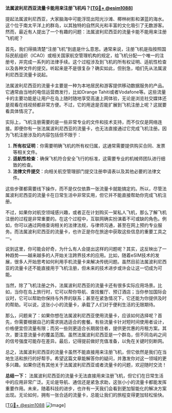 **法属波利尼西亚流量卡能用来注册飞机吗？[[TG💪+ @esim1088](https://t.me/s/esim1088)]**

提起法属波利尼西亚，大家脑海中可能浮现出阳光沙滩、椰林树影和湛蓝的海水。这个位于南太平洋上的群岛，以其独特的自然风光和丰富的文化吸引了无数游客。然而，最近有人提出了一个有趣的问题：法属波利尼西亚的流量卡能不能用来注册飞机呢？

首先，我们得搞清楚“注册飞机”到底是什么意思。通常来说，注册飞机是指按照国际民航组织（ICAO）或相关国家航空管理机构的规定，给飞机分配一个唯一的注册号，并完成一系列的法律手续。这个过程涉及到飞机的所有权证明、适航性检查以及各种文件的提交。听起来是不是很复杂？确实如此，但别急，咱们先从法属波利尼西亚流量卡说起。

法属波利尼西亚的流量卡主要是一种为本地居民和游客提供移动数据服务的产品。它通常由当地的电信运营商发行，比如Orange Tahiti或者Vodafone等。这些流量卡的主要功能是让用户在岛上随时随地享受高速上网体验，无论是浏览社交媒体还是观看在线视频都非常方便。不过，它的用途是否能扩展到飞机注册上呢？这就要看具体情况了。

实际上，飞机注册需要的是一些非常专业的文件和技术支持，而不仅仅是网络连接。即便你有一张法属波利尼西亚的流量卡，也无法直接通过它完成飞机注册。因为飞机注册涉及的内容包括但不限于：

1. **所有权证明**：你需要明确飞机的所有权归属，这通常需要提供购买合同、发票等相关文件。
2. **适航性检查**：确保飞机符合安全飞行的标准，这需要专业的机械师团队进行细致的检查。
3. **法律文件提交**：向相关航空管理部门提交注册申请表以及其他必要的法律文件。

这些步骤都需要线下操作，而不是仅仅依靠一张流量卡就能搞定的。所以，尽管法属波利尼西亚的流量卡在日常生活中非常实用，但它并不能直接帮助你完成飞机注册。

不过，如果你对航空领域感兴趣，或者正在计划购买一架私人飞机，那么了解飞机注册的过程是非常重要的。在这个过程中，互联网确实扮演着不可或缺的角色。例如，你可以通过网络查询相关的法律法规，与律师沟通，甚至在网上预约专业服务。而法属波利尼西亚的流量卡，也许正是你在旅途中获取这些信息的重要工具之一。

说到这里，你可能会好奇，为什么有人会提出这样的问题呢？其实，这反映出了一种趋势——越来越多的人开始关注跨界技术的应用。比如，随着eSIM技术的发展，很多人开始思考如何利用手机流量卡来解决传统问题。虽然目前法属波利尼西亚的流量卡还不能直接用于飞机注册，但未来的技术进步或许会让这一切成为可能。

当然，除了飞机注册之外，法属波利尼西亚的流量卡还有很多实际应用场景。比如，当你在岛上旅行时，它可以帮你导航、查找餐厅、预订酒店；当你参加国际会议时，它可以帮助你保持与外界的联系；甚至在紧急情况下，它还能为你提供及时的帮助。可以说，这张小小的流量卡，承载了人们对于便利生活的无限期待。

那么，问题来了：如果你想在法属波利尼西亚使用流量卡，应该如何选择呢？首先，你需要根据自己的需求挑选适合的套餐。有些流量卡针对短时间使用者设计，价格便宜但流量有限；而另一些则更适合长期居住者，提供更优惠的月租方案。其次，要注意流量卡的覆盖范围。虽然法属波利尼西亚是一个群岛，但不同岛屿之间的信号强度可能存在差异。最后，记得提前做好充值准备，以免在关键时刻断网。

总之，法属波利尼西亚的流量卡虽然不能直接用来注册飞机，但它依然是我们在当地生活和旅行的好帮手。希望这篇文章能解答你的疑问，并激发你对这一领域的更多兴趣。如果你还有其他关于法属波利尼西亚或者流量卡的问题，欢迎随时交流！

**总结一下：** 法属波利尼西亚的流量卡无法直接用来注册飞机，但它们在日常生活中的应用非常广泛。无论是导航、通信还是紧急求助，这张小小的流量卡都能发挥重要作用。未来，随着科技的进步，也许有一天我们会看到更加智能化的解决方案出现。无论如何，拥有一张合适的流量卡，总能让我们的旅程变得更加轻松愉快。

[[TG💪+ @esim1088](https://t.me/s/esim1088) ![Image](https://i.postimg.cc/4NQfJmqS/Snipaste-2025-05-13-00-14-12.png)]